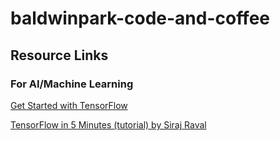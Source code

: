 # baldwinpark-code-and-coffee

## Resource Links

### For AI/Machine Learning
[Get Started with TensorFlow](https://www.tensorflow.org/tutorials/)

[TensorFlow in 5 Minutes (tutorial) by Siraj Raval](https://www.youtube.com/watch?v=2FmcHiLCwTU&vl=en)
